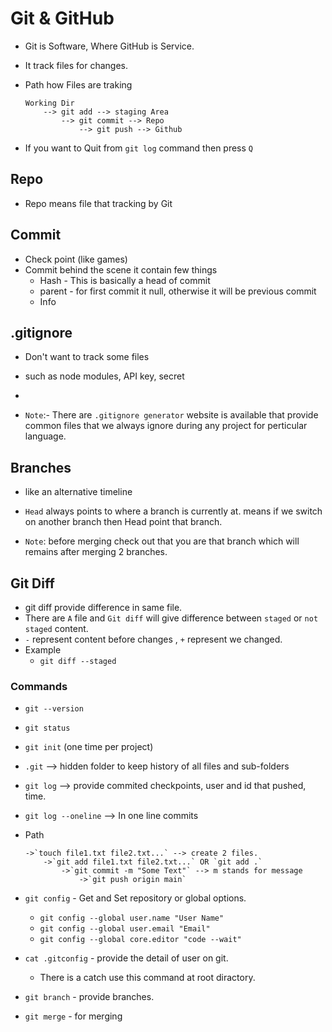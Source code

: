 # Git & GitHub

- Git is Software, Where GitHub is Service.
- It track files for changes.
- Path how Files are traking

  ```
  Working Dir
      --> git add --> staging Area
          --> git commit --> Repo
              --> git push --> Github
  ```

- If you want to Quit from `git log` command then press `Q`

## Repo

- Repo means file that tracking by Git

## Commit

- Check point (like games)
- Commit behind the scene it contain few things
  - Hash - This is basically a head of commit
  - parent - for first commit it null, otherwise it will be previous commit
  - Info

## .gitignore

- Don't want to track some files
- such as node modules, API key, secret
-

- `Note`:- There are `.gitignore generator` website is available that provide common files that we always ignore during any project for perticular language.

## Branches

- like an alternative timeline
- `Head` always points to where a branch is currently at. means if we switch on another branch then Head point that branch.

- `Note`: before merging check out that you are that branch which will remains after merging 2 branches.

## Git Diff

- git diff provide difference in same file.
- There are `A` file and `Git diff` will give difference between `staged` or `not staged` content.
- `-` represent content before changes , `+` represent we changed.
- Example
  - `git diff --staged`

### Commands

- `git --version`
- `git status`
- `git init` (one time per project)
- `.git` --> hidden folder to keep history of all files and sub-folders
- `git log` --> provide commited checkpoints, user and id that pushed, time.
- `git log --oneline` --> In one line commits

- Path
  ```
  ->`touch file1.txt file2.txt...` --> create 2 files.
      ->`git add file1.txt file2.txt...` OR `git add .`
          ->`git commit -m "Some Text"` --> m stands for message
              ->`git push origin main`
  ```
- `git config` - Get and Set repository or global options.

  - `git config --global user.name "User Name"`
  - `git config --global user.email "Email"`
  - `git config --global core.editor "code --wait"`

- `cat .gitconfig` - provide the detail of user on git.

  - There is a catch use this command at root diractory.

- `git branch` - provide branches.
- `git merge` - for merging
